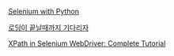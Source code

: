 [Selenium with Python](https://selenium-python.readthedocs.io/index.html)

[로딩이 끝날때까지 기다리자](https://dejavuqa.tistory.com/110)

[XPath in Selenium WebDriver: Complete Tutorial](https://www.guru99.com/xpath-selenium.html)